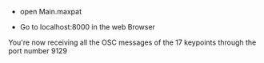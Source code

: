 
- open Main.maxpat

- Go to localhost:8000 in the web Browser

You're now receiving all the OSC messages of the 17 keypoints through the port number 9129
